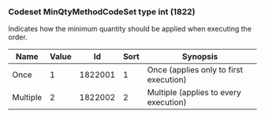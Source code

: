 ### Codeset MinQtyMethodCodeSet type int (1822)

Indicates how the minimum quantity should be applied when executing the order.

| Name     | Value | Id      | Sort | Synopsis                               |
|----------|-------|---------|------|----------------------------------------|
| Once     | 1     | 1822001 | 1    | Once (applies only to first execution) |
| Multiple | 2     | 1822002 | 2    | Multiple (applies to every execution)  |


